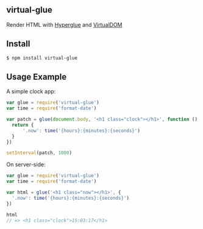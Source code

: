 ## virtual-glue

Render HTML with [Hyperglue](http://github.com/substack/hyperglue) and [VirtualDOM](http://npmjs.org/virtual-dom)

## Install

```bash
$ npm install virtual-glue
```

## Usage Example

A simple clock app:

```js
var glue = require('virtual-glue')
var time = require('format-date')

var patch = glue(document.body, '<h1 class="clock"></h1>', function () {
  return {
      '.now': time('{hours}:{minutes}:{seconds}')
  }
})

setInterval(patch, 1000)
```

On server-side:

```js
var glue = require('virtual-glue')
var time = require('format-date')

var html = glue('<h1 class="now"></h1>', {
  '.now': time('{hours}:{minutes}:{seconds}')
})

html
// => <h1 class="clock">15:03:17</h1>
```
